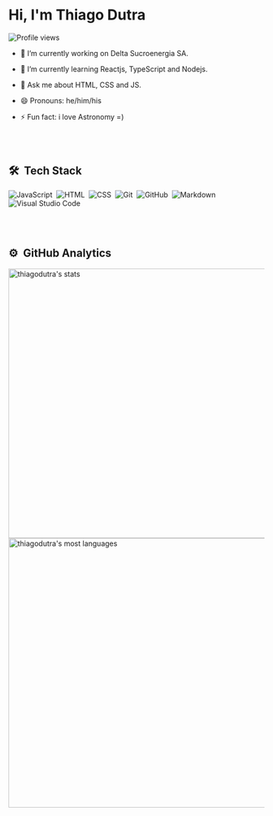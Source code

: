 <h1> Hi, I'm Thiago Dutra</h1>

<p align="left"> <img src="https://komarev.com/ghpvc/?username=thiagorodriguesdutra&color=yellow" alt="Profile views" /> </p>

- 🔭 I’m currently working on Delta Sucroenergia SA.

- 🌱 I’m currently learning Reactjs, TypeScript and Nodejs.

- 💬 Ask me about HTML, CSS and JS.

- 😄 Pronouns: he/him/his

- ⚡ Fun fact: i love Astronomy =)

<br><br>

## 🛠 &nbsp;Tech Stack

![JavaScript](https://img.shields.io/badge/-JavaScript-05122A?style=flat&logo=javascript)&nbsp;
![HTML](https://img.shields.io/badge/-HTML-05122A?style=flat&logo=HTML5)&nbsp;
![CSS](https://img.shields.io/badge/-CSS-05122A?style=flat&logo=CSS3&logoColor=1572B6)&nbsp;
![Git](https://img.shields.io/badge/-Git-05122A?style=flat&logo=git)&nbsp;
![GitHub](https://img.shields.io/badge/-GitHub-05122A?style=flat&logo=github)&nbsp;
![Markdown](https://img.shields.io/badge/-Markdown-05122A?style=flat&logo=markdown)&nbsp;
![Visual Studio Code](https://img.shields.io/badge/-Visual%20Studio%20Code-05122A?style=flat&logo=visual-studio-code&logoColor=007ACC)&nbsp;


<br><br>

## ⚙️ &nbsp;GitHub Analytics

<p align="left">
<img width="530em" src="https://github-readme-stats.vercel.app/api?username=thiagorodriguesdutra&show_icons=true&theme=vision-friendly-dark" alt="thiagodutra's stats"/>
<img width="530em" src="https://github-readme-stats.vercel.app/api/top-langs/?username=thiagorodriguesdutra&layout=compact&theme=vision-friendly-dark" alt="thiagodutra's most languages"/>
</p>

<br><br>




